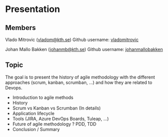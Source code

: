 # Presentation


 ## Members
 Vlado Mitrovic (vladom@kth.se)
 Github username: [vladomitrovic](https://github.com/vladomitrovic)

 Johan Mallo Bakken (johanmb@kth.se)
 Github username: [johanmallobakken](https://github.com/johanmallobakken)
 
 ## Topic
 
The goal is to present the history of agile methodology with the different approaches (scrum, kanban, scrumban, ...) and how they are related to Devops.

- Introduction to agile methods
- History
- Scrum vs Kanban vs Scrumban (In details)
- Application lifecycle
- Tools (JIRA, Azure DevOps Boards, Tuleap, ...)
- Future of agile methodology ? PDD, TDD
- Conclusion / Summary
